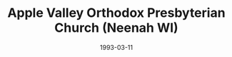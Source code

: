 ---
date: &id001 1993-03-11
end_date: null
location:
  address: 1750 Olde Buggy Drive
  city: Neenah
  state: WI
minister:
- end: 2009-01-01
  name: William Acker
  start: 1993-03-11
  type: pastor
- end: null
  name: John Hartley
  start: 2010-01-01
  type: pastor
ministers:
- William Acker
- John Hartley
name: Apple Valley Orthodox Presbyterian Church
names:
- end: null
  name: Apple Valley Orthodox Presbyterian Church
  start: 1993-03-11
origination_date: *id001
raw_data: "WI\nAppleton\nApple Valley Orthodox Presbyterian Church  (March\
  \ 11, 1993\u2013 )\n1750 Olde Buggy Drive, Neenah\nPastors: William Acker, 1993\u2013\
  2009\nJohn Hartley, 2010\u2013"
received_from: null
states:
- WI
status:
  active: true
  end_date: null
  reason: null
  received_from: null
  withdrawal_to: null
title: Apple Valley Orthodox Presbyterian Church (Neenah WI)

---